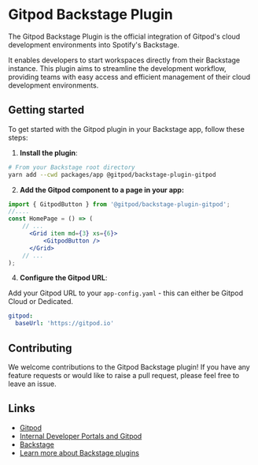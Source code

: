 # Gitpod Backstage Plugin

The Gitpod Backstage Plugin is the official integration of Gitpod's cloud development environments into Spotify's Backstage. 

It enables developers to start workspaces directly from their Backstage instance. This plugin aims to streamline the development workflow, providing teams with easy access and efficient management of their cloud development environments.

## Getting started

To get started with the Gitpod plugin in your Backstage app, follow these steps:

1. **Install the plugin**:

```bash
# From your Backstage root directory
yarn add --cwd packages/app @gitpod/backstage-plugin-gitpod
```

2. **Add the Gitpod component to a page in your app:**

```jsx 
import { GitpodButton } from '@gitpod/backstage-plugin-gitpod';
//....
const HomePage = () => (
    // ...
      <Grid item md={3} xs={6}>
          <GitpodButton />
      </Grid>
    // ... 
);
```

4. **Configure the Gitpod URL**:

Add your Gitpod URL to your `app-config.yaml` - this can either be Gitpod Cloud or Dedicated.

```yaml
gitpod:
  baseUrl: 'https://gitpod.io'
```

## Contributing

We welcome contributions to the Gitpod Backstage plugin! If you have any feature requests or would like to raise a pull request, please feel free to leave an issue.

## Links

- [Gitpod](https://www.gitpod.io)
- [Internal Developer Portals and Gitpod](https://www.gitpod.io/docs/integrations/internal-developer-portals)
- [Backstage](https://backstage.io)
- [Learn more about Backstage plugins](https://backstage.io/docs/plugins/)
